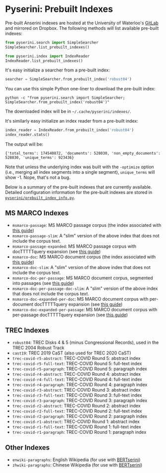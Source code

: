 # Pyserini: Prebuilt Indexes

Pre-built Anserini indexes are hosted at the University of Waterloo's [GitLab](https://git.uwaterloo.ca/jimmylin/anserini-indexes) and mirrored on Dropbox.
The following methods will list available pre-built indexes:

```python
from pyserini.search import SimpleSearcher
SimpleSearcher.list_prebuilt_indexes()

from pyserini.index import IndexReader
IndexReader.list_prebuilt_indexes()
```

It's easy initialize a searcher from a pre-built index:

```python
searcher = SimpleSearcher.from_prebuilt_index('robust04')
```

You can use this simple Python one-liner to download the pre-built index:

```
python -c "from pyserini.search import SimpleSearcher; SimpleSearcher.from_prebuilt_index('robust04')"
```

The downloaded index will be in `~/.cache/pyserini/indexes/`.

It's similarly easy initialize an index reader from a pre-built index:

```python
index_reader = IndexReader.from_prebuilt_index('robust04')
index_reader.stats()
```

The output will be:

```
{'total_terms': 174540872, 'documents': 528030, 'non_empty_documents': 528030, 'unique_terms': 923436}
```

Note that unless the underlying index was built with the `-optimize` option (i.e., merging all index segments into a single segment), `unique_terms` will show -1.
Nope, that's not a bug.

Below is a summary of the pre-built indexes that are currently available.
Detailed configuration information for the pre-built indexes are stored in [`pyserini/prebuilt_index_info.py`](../pyserini/prebuilt_index_info.py).

## MS MARCO Indexes

+ `msmarco-passage`: MS MARCO passage corpus (the index associated with [this guide](experiments-msmarco-passage.md))
+ `msmarco-passage-slim`: A "slim" version of the above index that does not include the corpus text.
+ `msmarco-passage-expanded`: MS MARCO passage corpus with docTTTTTquery expansion (see [this guide](http://doc2query.ai/))
+ `msmarco-doc`: MS MARCO document corpus (the index associated with [this guide](experiments-msmarco-doc.md))
+ `msmarco-doc-slim`: A "slim" version of the above index that does not include the corpus text.
+ `msmarco-doc-per-passage`: MS MARCO document corpus, segmented into passages (see [this guide](http://doc2query.ai/))
+ `msmarco-doc-per-passage-doc-slim`: A "slim" version of the above index that does not include the corpus text.
+ `msmarco-doc-expanded-per-doc`: MS MARCO document corpus with per-document docTTTTTquery expansion (see [this guide](http://doc2query.ai/))
+ `msmarco-doc-expanded-per-passage`: MS MARCO document corpus with per-passage docTTTTTquery expansion (see [this guide](http://doc2query.ai/))

## TREC Indexes

+ `robust04`: TREC Disks 4 & 5 (minus Congressional Records), used in the TREC 2004 Robust Track
+ `cast19`: TREC 2019 CaST (also used for TREC 2020 CaST)
+ `trec-covid-r5-abstract`: TREC-COVID Round 5: abstract index
+ `trec-covid-r5-full-text`: TREC-COVID Round 5: full-text index
+ `trec-covid-r5-paragraph`: TREC-COVID Round 5: paragraph index
+ `trec-covid-r4-abstract`: TREC-COVID Round 4: abstract index
+ `trec-covid-r4-full-text`: TREC-COVID Round 4: full-text index
+ `trec-covid-r4-paragraph`: TREC-COVID Round 4: paragraph index
+ `trec-covid-r3-abstract`: TREC-COVID Round 3: abstract index
+ `trec-covid-r3-full-text`: TREC-COVID Round 3: full-text index
+ `trec-covid-r3-paragraph`: TREC-COVID Round 3: paragraph index
+ `trec-covid-r2-abstract`: TREC-COVID Round 2: abstract index
+ `trec-covid-r2-full-text`: TREC-COVID Round 2: full-text index
+ `trec-covid-r2-paragraph`: TREC-COVID Round 2: paragraph index
+ `trec-covid-r1-abstract`: TREC-COVID Round 1: abstract index
+ `trec-covid-r1-full-text`: TREC-COVID Round 1: full-text index
+ `trec-covid-r1-paragraph`: TREC-COVID Round 1: paragraph index

## Other Indexes

+ `enwiki-paragraphs`: English Wikipedia (for use with [BERTserini](https://github.com/rsvp-ai/bertserini))
+ `zhwiki-paragraphs`: Chinese Wikipedia (for use with [BERTserini](https://github.com/rsvp-ai/bertserini))
